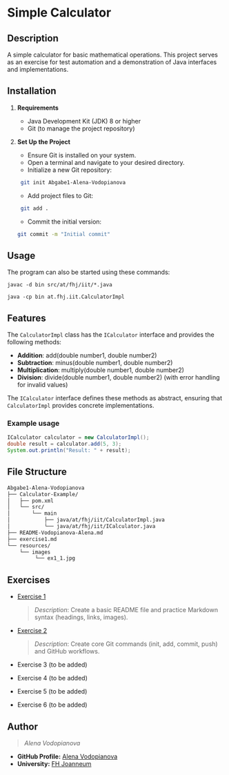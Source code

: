 # Simple Calculator

## Description

A simple calculator for basic mathematical operations. This project serves as an exercise for test automation and a demonstration of Java interfaces and implementations.

## Installation

1. **Requirements**
    - Java Development Kit (JDK) 8 or higher
    - Git (to manage the project repository)
2. **Set Up the Project**
   - Ensure Git is installed on your system.
   - Open a terminal and navigate to your desired directory.
   - Initialize a new Git repository:

    ```sh
     git init Abgabe1-Alena-Vodopianova
     ```

    - Add project files to Git:

    ```sh
     git add .
     ```

    - Commit the initial version:

     ```sh
     git commit -m "Initial commit"
     ```

## Usage

The program can also be started using these commands:

`javac -d bin src/at/fhj/iit/*.java`

`java -cp bin at.fhj.iit.CalculatorImpl`

## Features

The `CalculatorImpl` class has the `ICalculator` interface and provides the following methods:

- **Addition**: add(double number1, double number2)
- **Subtraction**: minus(double number1, double number2)
- **Multiplication**: multiply(double number1, double number2)
- **Division**: divide(double number1, double number2) (with error handling for invalid values)

The `ICalculator` interface defines these methods as abstract, ensuring that `CalculatorImpl` provides concrete implementations.

### Example usage

```java
ICalculator calculator = new CalculatorImpl();
double result = calculator.add(5, 3);
System.out.println("Result: " + result);
```

## File Structure

```bash
Abgabe1-Alena-Vodopianova
├── Calculator-Example/
│   ├── pom.xml
│   └── src/ 
│       └── main
│           ├── java/at/fhj/iit/CalculatorImpl.java
│           └── java/at/fhj/iit/ICalculator.java
├── README-Vodopianova-Alena.md
├── exercise1.md
└── resources/
    └── images
         └── ex1_1.jpg

```

## Exercises

- [Exercise 1](exercise1.md)
  
  >*Description*: Create a basic README file and practice
  > Markdown syntax (headings, links, images).
  >
- [Exercise 2](exercise2.md)

  >*Description*: Create core Git commands (init, add,
  > commit, push) and GitHub workflows.

- Exercise 3 (to be added)
- Exercise 4 (to be added)
- Exercise 5 (to be added)
- Exercise 6 (to be added)

## Author
>
>*Alena Vodopianova*

- **GitHub Profile:** [Alena Vodopianova](https://github.com/Alena-Vodopianova)
- **University:** [FH Joanneum](https://www.fh-joanneum.at/)

